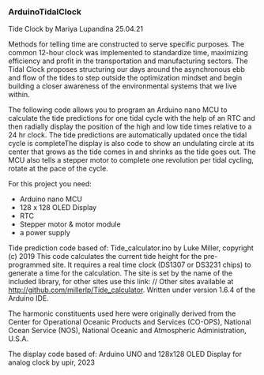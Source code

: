 ### ArduinoTidalClock
Tide Clock by Mariya Lupandina 25.04.21

Methods for telling time are constructed to serve specific purposes. 
The common 12-hour clock was implemented to standardize time, maximizing efficiency and profit 
in the transportation and manufacturing sectors. The Tidal Clock proposes structuring our days around 
the asynchronous ebb and flow of the tides to step outside the optimization mindset 
and begin building a closer awareness of the environmental systems that we live within.

The following code allows you to program an Arduino nano MCU to calculate the tide predictions for one tidal cycle
with the help of an RTC and then radially display the position of the high and low tide times relative to a 24 hr clock. 
The tide predictions are automatically updated once the tidal cycle is completeThe display is also code to show an 
undulating circle at its center that grows as the tide comes in and shrinks as the tide goes out. The MCU also tells a stepper motor to 
complete one revolution per tidal cycling, rotate at the pace of the cycle.

For this project you need:
- Arduino nano MCU
- 128 x 128 OLED Display
- RTC
- Stepper motor & motor module
- a power supply

Tide prediction code based of:
Tide_calculator.ino by Luke Miller, copyright (c) 2019
This code calculates the current tide height for the pre-programmed site. 
It requires a real time clock (DS1307 or DS3231 chips) to generate a time for the calculation.
The site is set by the name of the included library, for other sites use this link: // Other sites available at http://github.com/millerlp/Tide_calculator.
Written under version 1.6.4 of the Arduino IDE.

 The harmonic constituents used here were originally derived from 
 the Center for Operational Oceanic Products and Services (CO-OPS),
 National Ocean Service (NOS), National Oceanic and Atmospheric 
 Administration, U.S.A.

The display code based of: 
Arduino UNO and 128x128 OLED Display for analog clock by upir, 2023
